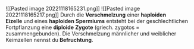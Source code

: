 ![[Pasted image 20221118165231.png]]
![[Pasted image 20221118165217.png]]
Durch die **Verschmelzung** einer **haploiden** **Eizelle** und eines **haploiden** **Spermiums** entsteht bei der geschlechtlichen Fortpflanzung eine **diploide** **Zygote** (griech. zygotos = zusammengebunden). Die Verschmelzung männlicher und weiblicher Keimzellen nennst du **Befruchtung**.